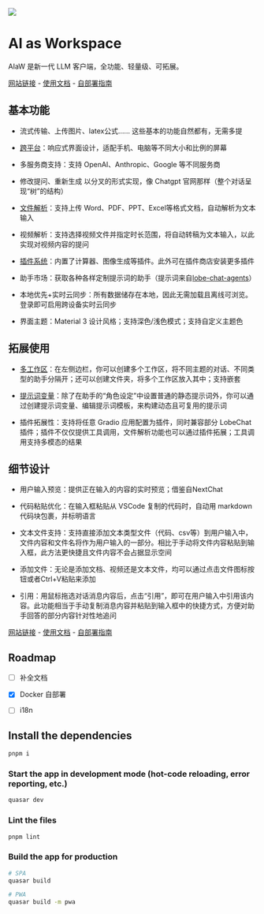 ![](https://raw.githubusercontent.com/NitroRCr/AIaW/refs/heads/master/docs/public/combine.webp)

# AI as Workspace

AIaW 是新一代 LLM 客户端，全功能、轻量级、可拓展。

[网站链接](https://aiaw.app) - [使用文档](https://docs.aiaw.app/) - [自部署指南](https://docs.aiaw.app/self-host/)

## 基本功能

- 流式传输、上传图片、latex公式…… 这些基本的功能自然都有，无需多提

- [跨平台](https://docs.aiaw.app/usage/cross-platform.html)：响应式界面设计，适配手机、电脑等不同大小和比例的屏幕

- 多服务商支持：支持 OpenAI、Anthropic、Google 等不同服务商

- 修改提问、重新生成 以分叉的形式实现，像 Chatgpt 官网那样（整个对话呈现“树”的结构）

- [文件解析](https://docs.aiaw.app/usage/file-parse.html)：支持上传 Word、PDF、PPT、Excel等格式文档，自动解析为文本输入

- 视频解析：支持选择视频文件并指定时长范围，将自动转稿为文本输入，以此实现对视频内容的提问

- [插件系统](https://docs.aiaw.app/usage/plugins.html)：内置了计算器、图像生成等插件。此外可在插件商店安装更多插件

- 助手市场：获取各种各样定制提示词的助手（提示词来自[lobe-chat-agents](https://github.com/lobehub/lobe-chat-agents)）

- 本地优先+实时云同步：所有数据储存在本地，因此无需加载且离线可浏览。登录即可启用跨设备实时云同步

- 界面主题：Material 3 设计风格；支持深色/浅色模式；支持自定义主题色

## 拓展使用

- [多工作区](https://docs.aiaw.app/usage/workspaces.html)：在左侧边栏，你可以创建多个工作区，将不同主题的对话、不同类型的助手分隔开；还可以创建文件夹，将多个工作区放入其中；支持嵌套

- [提示词变量](https://docs.aiaw.app/usage/prompt-vars.html)：除了在助手的“角色设定”中设置普通的静态提示词外，你可以通过创建提示词变量、编辑提示词模板，来构建动态且可复用的提示词

- 插件拓展性：支持将任意 Gradio 应用配置为插件，同时兼容部分 LobeChat 插件；插件不仅仅提供工具调用，文件解析功能也可以通过插件拓展；工具调用支持多模态的结果

## 细节设计

- 用户输入预览：提供正在输入的内容的实时预览；借鉴自NextChat

- 代码粘贴优化：在输入框粘贴从 VSCode 复制的代码时，自动用 markdown 代码块包裹，并标明语言

- 文本文件支持：支持直接添加文本类型文件（代码、csv等）到用户输入中，文件内容和文件名将作为用户输入的一部分。相比于手动将文件内容粘贴到输入框，此方法更快捷且文件内容不会占据显示空间

- 添加文件：无论是添加文档、视频还是文本文件，均可以通过点击文件图标按钮或者Ctrl+V粘贴来添加

- 引用：用鼠标拖选对话消息内容后，点击“引用”，即可在用户输入中引用该内容。此功能相当于手动复制消息内容并粘贴到输入框中的快捷方式，方便对助手回答的部分内容针对性地追问

[网站链接](https://aiaw.app) - [使用文档](https://docs.aiaw.app/) - [自部署指南](https://docs.aiaw.app/self-host/)

## Roadmap

- [ ] 补全文档

- [x] Docker 自部署

- [ ] i18n

## Install the dependencies
```bash
pnpm i
```

### Start the app in development mode (hot-code reloading, error reporting, etc.)
```bash
quasar dev
```

### Lint the files
```bash
pnpm lint
```

### Build the app for production
```bash
# SPA
quasar build

# PWA
quasar build -m pwa
```
